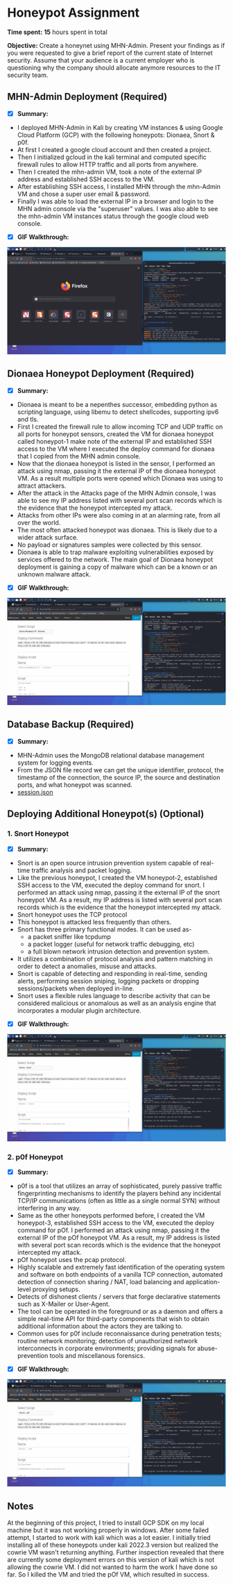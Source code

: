 # Honeypot Assignment

**Time spent:** **15** hours spent in total

**Objective:** Create a honeynet using MHN-Admin. Present your findings as if you were requested to give a brief report of the current state of Internet security. Assume that your audience is a current employer who is questioning why the company should allocate anymore resources to the IT security team.

## MHN-Admin Deployment (Required)

- [x] **Summary:**
* I deployed MHN-Admin in Kali by creating VM instances & using Google Cloud Platform (GCP) with the following honeypots: Dionaea, Snort & p0f.
* At first I created a google cloud account and then created a project.
* Then I initialized gcloud in the kali terminal and computed specific firewall rules to allow HTTP traffic and all ports from anywhere.
* Then I created the mhn-admin VM, took a note of the external IP address and established SSH access to the VM.
* After establishing SSH access, I installed MHN through the mhn-Admin VM and chose a super user email & password.
* Finally I was able to load the external IP in a browser and login to the MHN admin console via the "superuser" values. I was also able to see the mhn-admin VM instances status through the google cloud web console.

- [x] **GIF Walkthrough:**
<img src="mhn-admin.gif">

## Dionaea Honeypot Deployment (Required)

- [x] **Summary:** 
* Dionaea is meant to be a nepenthes successor, embedding python as scripting language, using libemu to detect shellcodes, supporting ipv6 and tls.
* First I created the firewall rule to allow incoming TCP and UDP traffic on all ports for honeypot sensors, created the VM for dionaea honeypot called honeypot-1 make note of the external IP and established SSH access to the VM where I executed the deploy command for dionaea that I copied from the MHN admin console.
* Now that the dionaea honeypot is listed in the sensor, I performed an attack using nmap, passing it the external IP of the dionaea honeypot VM. As a result multiple ports were opened which Dionaea was using to attract attackers.
* After the attack in the Attacks page of the MHN Admin console, I was able to see my IP address listed with several port scan records which is the evidence that the honeypot intercepted my attack.
* Attacks from other IPs were also coming in at an alarming rate, from all over the world.
* The most often attacked honeypot was dionaea. This is likely due to a wider attack surface.
* No payload or signatures samples were collected by this sensor.
* Dionaea is able to trap malware exploiting vulnerabilities exposed by services offered to the network. The main goal of Dionaea honeypot deployment is gaining a copy of malware which can be a known or an unknown malware attack.

- [x] **GIF Walkthrough:**
<img src="dionaea-honeypot.gif">

## Database Backup (Required) 

- [x] **Summary:**
* MHN-Admin uses the MongoDB relational database management system for logging events. 
* From the JSON file record we can get the unique identifier, protocol, the timestamp of the connection, the source IP, the source and destination ports, and what honeypot was scanned.
* [session.json](https://github.com/sanjanabintaazad/codepath_homework/blob/Honeypot/session.json)

## Deploying Additional Honeypot(s) (Optional)

### 1. Snort Honeypot

- [x] **Summary:**
* Snort is an open source intrusion prevention system capable of real-time traffic analysis and packet logging.
* Like the previous honeypot, I created the VM honeypot-2, established SSH access to the VM, executed the deploy command for snort. I performed an attack using nmap, passing it the external IP of the snort honeypot VM. As a result, my IP address is listed with several port scan records which is the evidence that the honeypot intercepted my attack.
* Snort honeypot uses the TCP protocol
* This honeypot is attacked less frequently than others.
* Snort has three primary functional modes. It can be used as-
  * a packet sniffer like tcpdump
  * a packet logger (useful for network traffic debugging, etc)
  * a full blown network intrusion detection and prevention system.
* It utilizes a combination of protocol analysis and pattern matching in order to detect a anomalies, misuse and attacks.
* Snort is capable of detecting and responding in real-time, sending alerts, performing session sniping, logging packets or dropping sessions/packets when deployed in-line.
* Snort uses a flexible rules language to describe activity that can be considered malicious or anomalous as well as an analysis engine that incorporates a modular plugin architecture.

- [x] **GIF Walkthrough:**
<img src="snort-honeypot.gif">

### 2. p0f Honeypot

- [x] **Summary:**
* p0f is a tool that utilizes an array of sophisticated, purely passive traffic fingerprinting mechanisms to identify the players behind any incidental TCP/IP communications (often as little as a single normal SYN) without interfering in any way.
* Same as the other honeypots performed before, I created the VM honeypot-3, established SSH access to the VM, executed the deploy command for pOf. I performed an attack using nmap, passing it the external IP of the pOf honeypot VM. As a result, my IP address is listed with several port scan records which is the evidence that the honeypot intercepted my attack.
* pOf honeypot uses the pcap protocol.
* Highly scalable and extremely fast identification of the operating system and software on both endpoints of a vanilla TCP connection, automated detection of connection sharing / NAT, load balancing and application-level proxying setups.
* Detects of dishonest clients / servers that forge declarative statements such as X-Mailer or User-Agent.
* The tool can be operated in the foreground or as a daemon and offers a simple real-time API for third-party components that wish to obtain additional information about the actors they are talking to.
* Common uses for p0f include reconnaissance during penetration tests; routine network monitoring; detection of unauthorized network interconnects in corporate environments; providing signals for abuse-prevention tools and miscellanous forensics.

- [x] **GIF Walkthrough:**
<img src="p0f-honeypot.gif">


## Notes

At the beginning of this project, I tried to install GCP SDK on my local machine but it was not working properly in windows. After some failed attempt, I started to work with kali which was a lot easier. I initially tried installing all of these honeypots under kali 2022.3 version but realized the cowrie VM wasn't returning anything. Further inspection revealed that there are currently some deployment errors on this version of kali which is not allowing the cowrie VM. I did not wanted to harm the work I have done so far. So I killed the VM and tried the pOf VM, which resulted in success.
